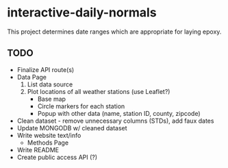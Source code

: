 # interactive-daily-normals
This project determines date ranges which are appropriate for laying epoxy.

## TODO
* Finalize API route(s)
* Data Page
    1. List data source
    2. Plot locations of all weather stations (use Leaflet?)
        * Base map
        * Circle markers for each station
        * Popup with other data (name, station ID, county, zipcode)
* Clean dataset - remove unnecessary columns (STDs), add faux dates
* Update MONGODB w/ cleaned dataset
* Write website text/info
    * Methods Page
* Write README
* Create public access API (?)
